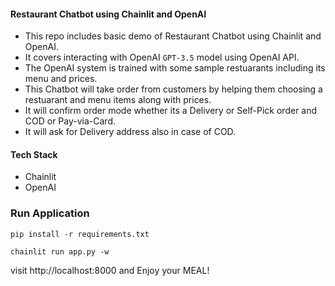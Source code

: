 #### Restaurant Chatbot using Chainlit and OpenAI

* This repo includes basic demo of Restaurant Chatbot using Chainlit and OpenAI.
* It covers interacting with OpenAI `GPT-3.5` model using OpenAI API.
* The OpenAI system is trained with some sample restuarants including its menu and prices.
* This Chatbot will take order from customers by helping them choosing a restuarant and menu items along with prices.
* It will confirm order mode whether its a Delivery or Self-Pick order and COD or Pay-via-Card.
* It will ask for Delivery address also in case of COD.

#### Tech Stack

* Chainlit
* OpenAI

### Run Application
```
pip install -r requirements.txt
```

```
chainlit run app.py -w
```

visit http://localhost:8000 and Enjoy your MEAL!
